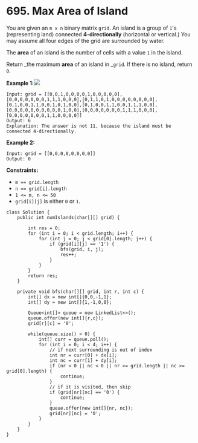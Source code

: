 # 695. Max Area of Island

You are given an `m x n` binary matrix `grid`. An island is a group of `1`'s (representing land) connected **4-directionally** (horizontal or vertical.) You may assume all four edges of the grid are surrounded by water.

The **area** of an island is the number of cells with a value `1` in the island.

Return _the maximum **area** of an island in _`grid`. If there is no island, return `0`.

**Example 1:**![](https://assets.leetcode.com/uploads/2021/05/01/maxarea1-grid.jpg)

```
Input: grid = [[0,0,1,0,0,0,0,1,0,0,0,0,0],[0,0,0,0,0,0,0,1,1,1,0,0,0],[0,1,1,0,1,0,0,0,0,0,0,0,0],[0,1,0,0,1,1,0,0,1,0,1,0,0],[0,1,0,0,1,1,0,0,1,1,1,0,0],[0,0,0,0,0,0,0,0,0,0,1,0,0],[0,0,0,0,0,0,0,1,1,1,0,0,0],[0,0,0,0,0,0,0,1,1,0,0,0,0]]
Output: 6
Explanation: The answer is not 11, because the island must be connected 4-directionally.
```

**Example 2:**

```
Input: grid = [[0,0,0,0,0,0,0,0]]
Output: 0
```

**Constraints:**

* `m == grid.length`
* `n == grid[i].length`
* `1 <= m, n <= 50`
* `grid[i][j]` is either `0` or `1`.



```
class Solution {
    public int numIslands(char[][] grid) {
        
        int res = 0;
        for (int i = 0; i < grid.length; i++) {
            for (int j = 0; j < grid[0].length; j++) {
                if (grid[i][j] == '1') {
                    bfs(grid, i, j);
                    res++;
                }
            }
        }
        return res;
    }
    
    private void bfs(char[][] grid, int r, int c) {
        int[] dx = new int[]{0,0,-1,1};
        int[] dy = new int[]{1,-1,0,0};
        
        Queue<int[]> queue = new LinkedList<>();
        queue.offer(new int[]{r,c});
        grid[r][c] = '0';
        
        while(queue.size() > 0) {
            int[] curr = queue.poll();
            for (int i = 0; i < 4; i++) {
                // if next surrounding is out of index
                int nr = curr[0] + dx[i];
                int nc = curr[1] + dy[i];
                if (nr < 0 || nc < 0 || nr >= grid.length || nc >= grid[0].length) {
                    continue;
                }
                // if it is visited, then skip
                if (grid[nr][nc] == '0') {
                    continue;
                }
                queue.offer(new int[]{nr, nc});
                grid[nr][nc] = '0';
            }
        }
    }
}
```

